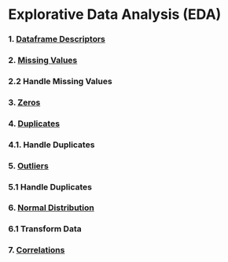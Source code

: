 # Explorative Data Analysis (EDA)
### 1. [Dataframe Descriptors](https://github.com/tbgrun/machine_learning/blob/main/01%20-%20Explorative%20Data%20Analysis/01%20-%20Dataframe%20Descriptors.md)
### 2. [Missing Values](https://github.com/tbgrun/machine_learning/blob/main/01%20-%20Explorative%20Data%20Analysis/02%20-%20Missing%20Values.md)
### 2.2 Handle Missing Values
### 3. [Zeros](https://github.com/tbgrun/machine_learning/blob/main/01%20-%20Explorative%20Data%20Analysis/03%20-%20Zeros.md)
### 4. [Duplicates](https://github.com/tbgrun/machine_learning/blob/main/01%20-%20Explorative%20Data%20Analysis/04%20-%20Duplicates.md)
### 4.1. Handle Duplicates
### 5. [Outliers](https://github.com/tbgrun/machine_learning/blob/main/01%20-%20Explorative%20Data%20Analysis/05%20-%20Outliers.md)
### 5.1 Handle Duplicates
### 6. [Normal Distribution](https://github.com/tbgrun/machine_learning/blob/main/01%20-%20Explorative%20Data%20Analysis/06%20-%20Normal%20Distribution.md)
### 6.1 Transform Data
### 7. [Correlations](https://github.com/tbgrun/machine_learning/blob/main/01%20-%20Explorative%20Data%20Analysis/07%20-%20Correlations.md)
